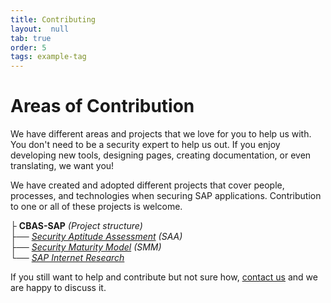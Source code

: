 ```yaml
---
title: Contributing
layout:  null
tab: true
order: 5
tags: example-tag
---
```


# Areas of Contribution
We have different areas and projects that we love for you to help us with. You don't need to be a security expert to help us out. If you enjoy developing new tools, designing pages, creating documentation, or even translating, we want you!

We have created and adopted different projects that cover people, processes, and technologies when securing SAP applications. Contribution to one or all of these projects is welcome.

├ __CBAS-SAP__ *(Project structure)*                     
   ├── *[Security Aptitude Assessment](https://github.com/NO-MONKEY/CBAS-SAP-SecurityAptitudeAssessment) (SAA)*     
   ├── *[Security Maturity Model](https://github.com/NO-MONKEY/CBAS-SAP-SecurityMaturityModel) (SMM)*         
   └── *[SAP Internet Research](https://github.com/NO-MONKEY/CBAS-SAPInternetResearch)*

If you still want to help and contribute but not sure how, [contact us](mailto:cbas@advisory.no-monkey.com) and we are happy to discuss it.
